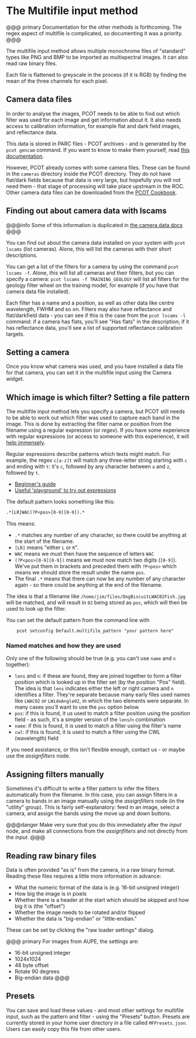 # The Multifile input method

@@@ primary
Documentation for the other methods is forthcoming.
The regex aspect of multifile is complicated, so documenting it was 
a priority.
@@@

The multifile input method allows multiple monochrome files of "standard"
types like PNG and BMP to be imported as multispectral images. It can
also read raw binary files.

Each file is flattened to greyscale in the process (if it is RGB) by finding
the mean of the three channels for each pixel.


## Camera data files

In order to analyse the images,
PCOT needs to be able to find out which filter was used for each image
and get information about it. It also needs access to calibration information,
for example flat and dark field images, and reflectance data.

This data is stored in PARC files - PCOT archives - and is 
generated by the `pcot gencam` command. If you want to know to make them
yourself, read [this documentation](/userguide/cameradata).

However, PCOT already comes with some camera files. These can be found
in the `cameras` directory inside the PCOT directory. They do not have
flat/dark fields because that data is very large, but hopefully you
will not need them - that stage of processing will take place
upstream in the ROC. Other camera data files can be downloaded
from the [PCOT Cookbook](http://pcot.aber.ac.uk/).

## Finding out about camera data with lscams

@@@info
Some of this information is duplicated in [the camera data docs](/userguide/cameradata#listing-camera-data-using-pcot)
@@@

You can find out about the camera data installed on your system
with `pcot lscams` (list cameras). Alone, this will list the cameras
with their short descriptions.

You can get a list of the filters for a camera by using the 
command `pcot lscams -f`. Alone, this will list all cameras and their
filters, but you can specify a camera: `pcot lscams -f TRAINING_GEOLOGY`
will list all filters for the geology filter wheel on the training model,
for example (if you have that camera data file installed).

Each filter has a name and a position, as well as other data like centre
wavelength, FWHM and so on. Filters may also have reflectance and 
flat/darkfield data - you can see if this is the case from the 
`pcot lscams -l` command: if a camera has flats, you'll see "Has flats" in
the description; if it has reflectance data, you'll see a list of 
supported reflectance calibration targets.

## Setting a camera

Once you know what camera was used, and you have installed a data
file for that camera, you can set it in the multifile input
using the Camera widget.

## Which image is which filter? Setting a file pattern


The multifile input method lets you specify a camera, but PCOT still needs to
be able to work out which filter was used to capture each band in the image.
This is done by extracting the filter name or position from the filename using
a regular expression (or *regex*). If you have some experience with regular
expressions (or access to someone with this experience), it will [help
immensely](https://xkcd.com/208/).

Regular expressions describe patterns which texts might match. For example,
the regex `c[a-z]t` will match any three-letter string starting with `c` and
ending with `t`: it's `c`, followed by any character between `a` and `z`, 
followed by `t`.

* [Beginner's guide](https://www.regular-expressions.info/index.html)
* [Useful 'playground' to try out expressions](https://regex101.com/)

The default pattern looks something like this:
```txt
.*[LR]WAC(?P<pos>[0-9][0-9]).*
```

This means:

* `.*` matches any number of any character, so there could be anything
at the start of the filename.
* `[LR]` means "either `L` or `R`".
* `WAC` means we must then have the sequence of letters `WAC`
* `(?P<pos>[0-9][0-9])` means we must now match two digits (`[0-9]`). We've
put them in brackets and preceded them with `?P<pos>` which means we should
store the result under the name `pos`.
* The final `.*` means that there can now be any number of any character again -
so there could be anything at the end of the filename.

The idea is that a filename like `/home/jim/files/DogBiscuitLWAC02Fish.jpg`
will be matched, and will result in `02` being stored as `pos`, which will
then be used to look up the filter. 

You can set the default pattern from the command line with
```
    pcot setconfig Default.multifile_pattern "your pattern here"
```


### Named matches and how they are used

Only one of the following should be true (e.g. you can't use
`name` and `n` together):

* `lens` and `n`: if these are found, they are joined together
to form a filter position which is looked up in the filter set (by
the position "Pos" field).
The idea is that `lens` indicates either the left or right camera
and `n` identifies a filter. They're separate because many early
files used names like `LWAC02` or `LWideAngle02`, in which the
two elements were separate. In many cases you'll want to use the `pos`
option below.
* `pos`: if this is found, it us used to match a filter position using the
position field - as such, it's a simpler version of the `lens`/`n` combination
* `name`: if this is found, it is used to match a filter using the filter's
name
* `cwl`: if this is found, it is used to match a filter using the CWL
(wavelength) field


If you need assistance, or this isn't flexible enough, contact us - or
maybe use the *assignfilters* node.

## Assigning filters manually

Sometimes it's difficult to write a filter pattern to infer the
filters automatically from the filename. In this case, 
you can assign filters in a camera to bands in an image manually
using the *assignfilters* node (in the "utility" group). This is 
fairly self-explanatory: feed in an image, select a camera, and assign
the bands using the move up and down buttons.

@@@danger
Make very sure that you do this immediately after the *input* node,
and make all connections from the *assignfilters* and not directly
from the *input*.
@@@

## Reading raw binary files

Data is often provided "as is" from the camera, in a raw binary format.
Reading these files requires a little more information in advance:

* What the numeric format of the data is (e.g. 16-bit unsigned integer)
* How big the image is in pixels
* Whether there is a header at the start which should be skipped and
how big it is (the "offset")
* Whether the image needs to be rotated and/or flipped
* Whether the data is "big-endian" or "little-endian."

These can be set by clicking the "raw loader settings" dialog. 

@@@ primary
For images from AUPE, the settings are:

* 16-bit unsigned integer
* 1024x1024
* 48 byte offset
* Rotate 90 degrees
* Big-endian data
@@@

## Presets
You can save
and load these values - and most other settings for multifile input, such
as the pattern and filter - using the "Presets" button. Presets are currently stored
in your home user directory in a file called `MFPresets.json`. Users can
easily copy this file from other users.

